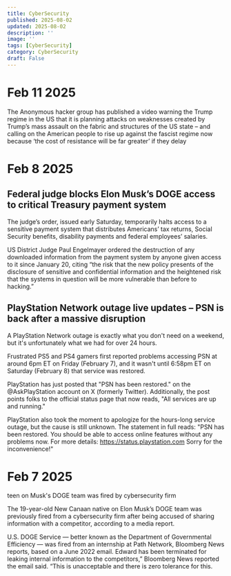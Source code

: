 ```yaml
---
title: CyberSecurity
published: 2025-08-02
updated: 2025-08-02
description: ''
image: ''
tags: [CyberSecurity]
category: CyberSecurity
draft: False
---
```


# Feb 11 2025
The Anonymous hacker group has published a video warning the Trump regime in the US that it is planning attacks on weaknesses created by Trump’s mass assault on the fabric and structures of the US state – and calling on the American people to rise up against the fascist regime now because ‘the cost of resistance will be far greater’ if they delay

# Feb 8 2025

## Federal judge blocks Elon Musk’s DOGE access to critical Treasury payment system

The judge’s order, issued early Saturday, temporarily halts access to a sensitive payment system 
that distributes Americans’ tax returns, Social Security benefits, disability payments and federal employees’ salaries.

US District Judge Paul Engelmayer ordered the destruction of any downloaded information from the payment 
system by anyone given access to it since January 20, citing “the risk that the new policy presents of the 
disclosure of sensitive and confidential information and the heightened risk that the systems in question 
will be more vulnerable than before to hacking.”


## PlayStation Network outage live updates – PSN is back after a massive disruption

A PlayStation Network outage is exactly what you don't need on a weekend, but it's unfortunately what we had for over 24 hours.

Frustrated PS5 and PS4 gamers first reported problems accessing PSN at around 6pm ET on Friday (February 7), and it wasn't until 6:58pm ET on Saturday (February 8) that service was restored.

PlayStation has just posted that "PSN has been restored." on the @AskPlayStation account on X (formerly Twitter). Additionally, the post points folks to the official status page that now reads, "All services are up and running."

PlayStation also took the moment to apologize for the hours-long service outage, but the cause is still unknown. The statement in full reads: "PSN has been restored. You should be able to access online features without any problems now. For more details: https://status.playstation.com Sorry for the inconvenience!"

# Feb 7 2025

teen on Musk's DOGE team was fired by cybersecurity firm

The 19-year-old New Canaan native on Elon Musk’s DOGE team was previously fired from a cybersecurity firm after being accused of sharing information with a competitor, according to a media report.

U.S. DOGE Service — better known as the Department of Governmental Efficiency — was fired from an internship at Path Network, Bloomberg News reports, based on a June 2022 email. Edward has been terminated for leaking internal information to the competitors,” Bloomberg News reported the email said. “This is unacceptable and there is zero tolerance for this.